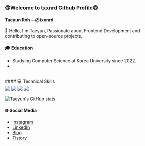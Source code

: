 ### 😎Welcome to txxnrd Github Profile😎

#### Taeyun Roh --@txxnrd


👋 Hello, I'm Taeyun, Passionate about Frontend Development and contributing to open-source projects.


#### 🎓 Education
- Studying Computer Science at Korea University since 2022.
- 
<br/>
####  💻 Technical Skills
<div>
<img src="https://img.shields.io/badge/javascript-F7DF1E?style=for-the-badge&logo=javascript&logoColor=white">

<img src="https://img.shields.io/badge/react-61DAFB?style=for-the-badge&logo=react&logoColor=white">

<img src="https://img.shields.io/badge/flutter-02569B?style=for-the-badge&logo=flutter&logoColor=white">

<img src="https://img.shields.io/badge/cplusplus-00599C?style=for-the-badge&logo=cplusplus&logoColor=white">
</div>

![Taeyun's GitHub stats](https://github-readme-stats.vercel.app/api?username=txxnrd&show_icons=true&theme=radical)

#### 🌐 Social Media
- [Instagram](https://instagram.com/txx_nrd/)
- [LinkedIn](https://www.linkedin.com/in/roh-taeyun-018087233/)
- [Blog](https://blog.naver.com/nrbsld237)
- [Tistory](https://taeng-develop.tistory.com)

<!--
**txxnrd/txxnrd** is a ✨ _special_ ✨ repository because its `README.md` (this file) appears on your GitHub profile.

Here are some ideas to get you started:

- 🔭 I’m currently working on ...
- 🌱 I’m currently learning ...
- 👯 I’m looking to collaborate on ...
- 🤔 I’m looking for help with ...
- 💬 Ask me about ...
- 📫 How to reach me: ...
- 😄 Pronouns: ...
- ⚡ Fun fact: ...
-->
